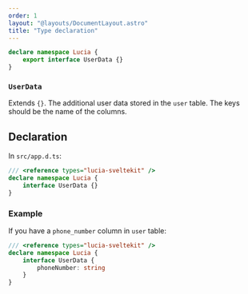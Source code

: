 ```yaml
---
order: 1
layout: "@layouts/DocumentLayout.astro"
title: "Type declaration"
---
```


```ts
declare namespace Lucia {
    export interface UserData {} 
}
```

### `UserData`

Extends `{}`. The additional user data stored in the `user` table. The keys should be the name of the columns.

## Declaration

In `src/app.d.ts`:

```ts
/// <reference types="lucia-sveltekit" />
declare namespace Lucia {
	interface UserData {}
}
```

### Example

If you have a `phone_number` column in `user` table:

```ts
/// <reference types="lucia-sveltekit" />
declare namespace Lucia {
	interface UserData {
		phoneNumber: string
	}
}
```